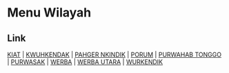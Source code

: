 # Menu Wilayah

## Link

[KIAT](https://github.com/gigit-pemilu/pemilu-2024-92-papua-barat/tree/main/pileg-dpr/hitung-suara/sub/92-papua-barat/sub/03-fak-fak/sub/02-fak-fak-barat/sub/2002-kiat)
 | 
[KWUHKENDAK](https://github.com/gigit-pemilu/pemilu-2024-92-papua-barat/tree/main/pileg-dpr/hitung-suara/sub/92-papua-barat/sub/03-fak-fak/sub/02-fak-fak-barat/sub/2010-kwuhkendak)
 | 
[PAHGER NKINDIK](https://github.com/gigit-pemilu/pemilu-2024-92-papua-barat/tree/main/pileg-dpr/hitung-suara/sub/92-papua-barat/sub/03-fak-fak/sub/02-fak-fak-barat/sub/2012-pahger-nkindik)
 | 
[PORUM](https://github.com/gigit-pemilu/pemilu-2024-92-papua-barat/tree/main/pileg-dpr/hitung-suara/sub/92-papua-barat/sub/03-fak-fak/sub/02-fak-fak-barat/sub/2014-porum)
 | 
[PURWAHAB TONGGO](https://github.com/gigit-pemilu/pemilu-2024-92-papua-barat/tree/main/pileg-dpr/hitung-suara/sub/92-papua-barat/sub/03-fak-fak/sub/02-fak-fak-barat/sub/2011-purwahab-tonggo)
 | 
[PURWASAK](https://github.com/gigit-pemilu/pemilu-2024-92-papua-barat/tree/main/pileg-dpr/hitung-suara/sub/92-papua-barat/sub/03-fak-fak/sub/02-fak-fak-barat/sub/2003-purwasak)
 | 
[WERBA](https://github.com/gigit-pemilu/pemilu-2024-92-papua-barat/tree/main/pileg-dpr/hitung-suara/sub/92-papua-barat/sub/03-fak-fak/sub/02-fak-fak-barat/sub/2001-werba)
 | 
[WERBA UTARA](https://github.com/gigit-pemilu/pemilu-2024-92-papua-barat/tree/main/pileg-dpr/hitung-suara/sub/92-papua-barat/sub/03-fak-fak/sub/02-fak-fak-barat/sub/2013-werba-utara)
 | 
[WURKENDIK](https://github.com/gigit-pemilu/pemilu-2024-92-papua-barat/tree/main/pileg-dpr/hitung-suara/sub/92-papua-barat/sub/03-fak-fak/sub/02-fak-fak-barat/sub/2008-wurkendik)

